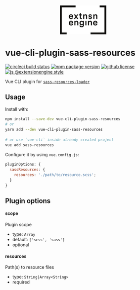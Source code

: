 <p align="center">
  <a href="#">
    <img width="150" src="media/logo.svg">
  </a>
</p>

# vue-cli-plugin-sass-resources

[![circleci build status](https://badgen.net/circleci/github/ExtensionEngine/vue-cli-plugin-sass-resources/master?icon)](https://circleci.com/gh/ExtensionEngine/vue-cli-plugin-sass-resources)
[![npm package version](https://badgen.net/npm/v/@extensionengine/vue-cli-plugin-sass-resources)](https://npm.im/@extensionengine/vue-cli-plugin-sass-resources)
[![github license](https://badgen.net/github/license/ExtensionEngine/vue-cli-plugin-sass-resources)](https://github.com/ExtensionEngine/vue-cli-plugin-sass-resources/blob/master/LICENSE)
[![js @extensionengine style](https://badgen.net/badge/code%20style/@extensionengine/black)](https://github.com/ExtensionEngine/vue-cli-plugin-sass-resources)

Vue CLI plugin for [`sass-resources-loader`](https://github.com/shakacode/sass-resources-loader)

## Usage

Install with:

```bash
npm install --save-dev vue-cli-plugin-sass-resources
# or
yarn add --dev vue-cli-plugin-sass-resources

# or use `vue-cli` inside already created project
vue add sass-resources
```

Configure it by using `vue.config.js`:

```js
pluginOptions: {
  sassResources: {
    resources: './path/to/resource.scss';
  }
}
```

## Plugin options

#### scope

Plugin scope

- type: `Array`
- default: `['scss', 'sass']`
- optional

#### resources

Path(s) to resource files

- type: `String|Array<String>`
- required
